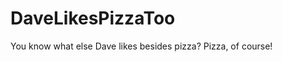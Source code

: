 DaveLikesPizzaToo
=================

You know what else Dave likes besides pizza? Pizza, of course!
